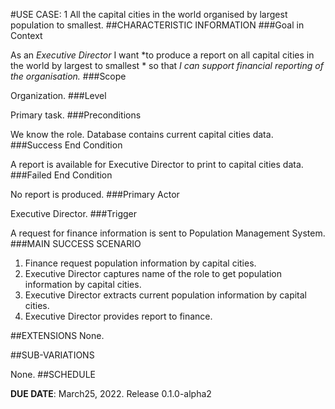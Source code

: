 #USE CASE: 1 All the capital cities in the world organised by largest population to smallest.
##CHARACTERISTIC INFORMATION
###Goal in Context

As an *Executive Director* I want *to produce a report on all capital cities in the world by largest to smallest * so that *I can support financial reporting of the organisation.*
###Scope

Organization.
###Level

Primary task.
###Preconditions

We know the role. Database contains current capital cities data.
###Success End Condition

A report is available for Executive Director to print to capital cities data.
###Failed End Condition

No report is produced.
###Primary Actor

Executive Director.
###Trigger

A request for finance information is sent to Population Management System.
###MAIN SUCCESS SCENARIO

1. Finance request population information by capital cities.
2. Executive Director captures name of the role to get population information by capital cities.
3. Executive Director extracts current population information by capital cities.
4. Executive Director provides report to finance.

##EXTENSIONS
None.


##SUB-VARIATIONS

None.
##SCHEDULE

**DUE DATE**: March25, 2022. Release 0.1.0-alpha2
